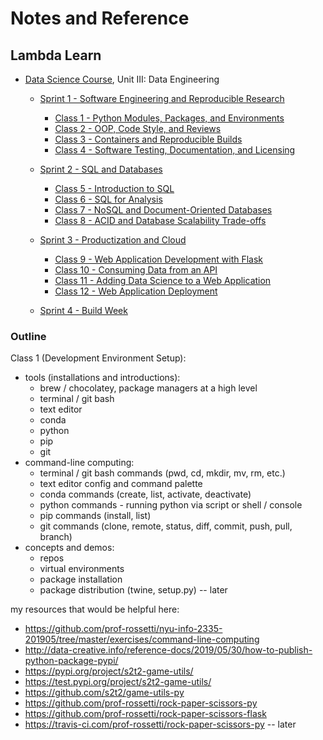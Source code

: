 # Notes and Reference

## Lambda Learn

  + [Data Science Course](https://learn.lambdaschool.com/course/ds), Unit III: Data Engineering

    + [Sprint 1 - Software Engineering and Reproducible Research](https://learn.lambdaschool.com/ds/sprint/recA7O3QeO8AQxsxE)
      + [Class 1 - Python Modules, Packages, and Environments](https://learn.lambdaschool.com/ds/module/recwEPR24pu5LCnA5)
      + [Class 2 - OOP, Code Style, and Reviews](https://learn.lambdaschool.com/ds/module/recqeF16aJfb1UTWF/)
      + [Class 3 - Containers and Reproducible Builds](https://learn.lambdaschool.com/ds/module/recLjxZbBV3Jmrj2T/)
      + [Class 4 - Software Testing, Documentation, and Licensing](https://learn.lambdaschool.com/ds/module/recq9eVVCzZpgeH58/)

    + [Sprint 2 - SQL and Databases](https://learn.lambdaschool.com/ds/sprint/recV8wEgPdwWmUInW)
      + [Class 5 - Introduction to SQL](https://learn.lambdaschool.com/ds/module/recmwiPQG5zueKFCG/)
      + [Class 6 - SQL for Analysis](https://learn.lambdaschool.com/ds/module/recSdx6IFkDxqgxGb/)
      + [Class 7 - NoSQL and Document-Oriented Databases](https://learn.lambdaschool.com/ds/module/rec3JRFsRH2yeALwS/)
      + [Class 8 - ACID and Database Scalability Trade-offs](https://learn.lambdaschool.com/ds/module/rec9c9nW20Sn6TBAO/)

    + [Sprint 3 - Productization and Cloud](https://learn.lambdaschool.com/ds/sprint/recvbdRfBNCqSB4hd)
      + [Class 9 - Web Application Development with Flask](https://learn.lambdaschool.com/ds/module/recKGvwkPaEsfnwDL/)
      + [Class 10 - Consuming Data from an API](https://learn.lambdaschool.com/ds/module/recVFIbE3mpjpVGrj/)
      + [Class 11 - Adding Data Science to a Web Application](https://learn.lambdaschool.com/ds/module/recZOXl2H7Bbd1LMK/)
      + [Class 12 - Web Application Deployment](https://learn.lambdaschool.com/ds/module/recpPYQdaOmZdBSYq/)

    + [Sprint 4 - Build Week](https://learn.lambdaschool.com/ds/sprint/recUobfsXtPc0GUEF)

### Outline

Class 1 (Development Environment Setup):

  + tools (installations and introductions):
    + brew / chocolatey, package managers at a high level
    + terminal / git bash
    + text editor
    + conda
    + python
    + pip
    + git
  + command-line computing:
    + terminal / git bash commands (pwd, cd, mkdir, mv, rm, etc.)
    + text editor config and command palette
    + conda commands (create, list, activate, deactivate)
    + python commands - running python via script or shell / console
    + pip commands (install, list)
    + git commands (clone, remote, status, diff, commit, push, pull, branch)
  + concepts and demos:
    + repos
    + virtual environments
    + package installation
    + package distribution (twine, setup.py) -- later

my resources that would be helpful here:
  + https://github.com/prof-rossetti/nyu-info-2335-201905/tree/master/exercises/command-line-computing
  + http://data-creative.info/reference-docs/2019/05/30/how-to-publish-python-package-pypi/
  + https://pypi.org/project/s2t2-game-utils/
  + https://test.pypi.org/project/s2t2-game-utils/
  + https://github.com/s2t2/game-utils-py
  + https://github.com/prof-rossetti/rock-paper-scissors-py
  + https://github.com/prof-rossetti/rock-paper-scissors-flask
  + https://travis-ci.com/prof-rossetti/rock-paper-scissors-py -- later

